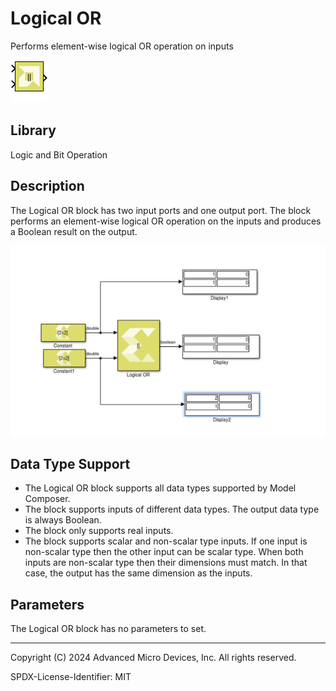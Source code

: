 # Logical OR

Performs element-wise logical OR operation on inputs

![](./Images/block.png)

## Library

Logic and Bit Operation

## Description

The Logical OR block has two input ports and one output port. The block
performs an element-wise logical OR operation on the inputs and produces
a Boolean result on the output.


![](./Images/mnx1532106955886.png)

## Data Type Support

- The Logical OR block supports all data types supported by Model
  Composer.
- The block supports inputs of different data types. The output data
  type is always Boolean.
- The block only supports real inputs.
- The block supports scalar and non-scalar type inputs. If one input is
  non-scalar type then the other input can be scalar type. When both
  inputs are non-scalar type then their dimensions must match. In that
  case, the output has the same dimension as the inputs.

## Parameters

The Logical OR block has no parameters to set.

--------------
Copyright (C) 2024 Advanced Micro Devices, Inc.
All rights reserved.

SPDX-License-Identifier: MIT
